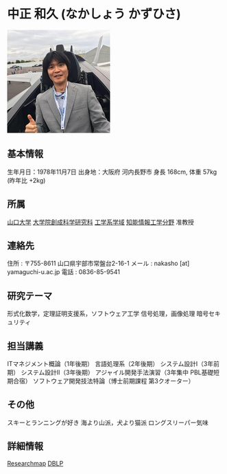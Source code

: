 中正 和久 (なかしょう かずひさ)
======================
![](nakasho.jpg)

基本情報
---------------------
生年月日：1978年11月7日
出身地：大阪府 河内長野市
身長 168cm, 体重 57kg (昨年比 +2kg)

所属
---------------------
[山口大学](http://www.yamaguchi-u.ac.jp/) [大学院創成科学研究科](http://www.gsti.yamaguchi-u.ac.jp/) [工学系学域](http://www.eng.yamaguchi-u.ac.jp/) [知能情報工学分野](http://www.csse.yamaguchi-u.ac.jp/) 准教授

連絡先
----------------------
住所 : 〒755-8611 山口県宇部市常盤台2-16-1
メール :  nakasho [at] yamaguchi-u.ac.jp
電話 : 0836-85-9541

研究テーマ
----------------------
形式化数学，定理証明支援系，ソフトウェア工学
信号処理，画像処理
暗号セキュリティ

担当講義
----------------------
ITマネジメント概論（1年後期）
言語処理系（2年後期）
システム設計I（3年前期）
システム設計II（3年後期）
アジャイル開発手法演習（3年集中 PBL基礎短期合宿）
ソフトウェア開発技法特論（博士前期課程 第3クオーター）

その他
----------------------
スキーとランニングが好き
海より山派，犬より猫派
ロングスリーパー気味

詳細情報
----------------------
[Researchmap](https://researchmap.jp/kazuhisa.nakasho)
[DBLP](http://dblp.uni-trier.de/pers/hd/n/Nakasho:Kazuhisa)
